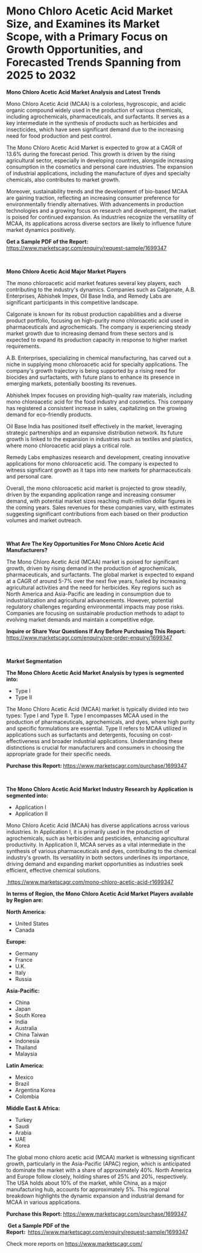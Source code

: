 <p><h1>Mono Chloro Acetic Acid Market Size, and Examines its Market Scope, with a Primary Focus on Growth Opportunities, and Forecasted Trends Spanning from 2025 to 2032</h1></p><p><strong>Mono Chloro Acetic Acid Market Analysis and Latest Trends</strong></p>
<p><p>Mono Chloro Acetic Acid (MCAA) is a colorless, hygroscopic, and acidic organic compound widely used in the production of various chemicals, including agrochemicals, pharmaceuticals, and surfactants. It serves as a key intermediate in the synthesis of products such as herbicides and insecticides, which have seen significant demand due to the increasing need for food production and pest control.</p><p>The Mono Chloro Acetic Acid Market is expected to grow at a CAGR of 13.6% during the forecast period. This growth is driven by the rising agricultural sector, especially in developing countries, alongside increasing consumption in the cosmetics and personal care industries. The expansion of industrial applications, including the manufacture of dyes and specialty chemicals, also contributes to market growth.</p><p>Moreover, sustainability trends and the development of bio-based MCAA are gaining traction, reflecting an increasing consumer preference for environmentally friendly alternatives. With advancements in production technologies and a growing focus on research and development, the market is poised for continued expansion. As industries recognize the versatility of MCAA, its applications across diverse sectors are likely to influence future market dynamics positively.</p></p>
<p><strong>Get a Sample PDF of the Report:&nbsp;</strong> <a href="https://www.marketscagr.com/enquiry/request-sample/1699347?utm_campaign=1869&utm_medium=2&utm_source=Github&utm_content=ia&utm_term=09012025&utm_id=mono-chloro-acetic-acid">https://www.marketscagr.com/enquiry/request-sample/1699347</a></p>
<p>&nbsp;</p>
<p><strong>Mono Chloro Acetic Acid Major Market Players</strong></p>
<p><p>The mono chloroacetic acid market features several key players, each contributing to the industry's dynamics. Companies such as Calgonate, A.B. Enterprises, Abhishek Impex, Oil Base India, and Remedy Labs are significant participants in this competitive landscape.</p><p>Calgonate is known for its robust production capabilities and a diverse product portfolio, focusing on high-purity mono chloroacetic acid used in pharmaceuticals and agrochemicals. The company is experiencing steady market growth due to increasing demand from these sectors and is expected to expand its production capacity in response to higher market requirements.</p><p>A.B. Enterprises, specializing in chemical manufacturing, has carved out a niche in supplying mono chloroacetic acid for specialty applications. The company's growth trajectory is being supported by a rising need for biocides and surfactants, with future plans to enhance its presence in emerging markets, potentially boosting its revenues.</p><p>Abhishek Impex focuses on providing high-quality raw materials, including mono chloroacetic acid for the food industry and cosmetics. This company has registered a consistent increase in sales, capitalizing on the growing demand for eco-friendly products.</p><p>Oil Base India has positioned itself effectively in the market, leveraging strategic partnerships and an expansive distribution network. Its future growth is linked to the expansion in industries such as textiles and plastics, where mono chloroacetic acid plays a critical role. </p><p>Remedy Labs emphasizes research and development, creating innovative applications for mono chloroacetic acid. The company is expected to witness significant growth as it taps into new markets for pharmaceuticals and personal care.</p><p>Overall, the mono chloroacetic acid market is projected to grow steadily, driven by the expanding application range and increasing consumer demand, with potential market sizes reaching multi-million dollar figures in the coming years. Sales revenues for these companies vary, with estimates suggesting significant contributions from each based on their production volumes and market outreach.</p></p>
<p>&nbsp;</p>
<p><strong>What Are The Key Opportunities For Mono Chloro Acetic Acid Manufacturers?</strong></p>
<p><p>The Mono Chloro Acetic Acid (MCAA) market is poised for significant growth, driven by rising demand in the production of agrochemicals, pharmaceuticals, and surfactants. The global market is expected to expand at a CAGR of around 5-7% over the next five years, fueled by increasing agricultural activities and the need for herbicides. Key regions such as North America and Asia-Pacific are leading in consumption due to industrialization and agricultural advancements. However, potential regulatory challenges regarding environmental impacts may pose risks. Companies are focusing on sustainable production methods to adapt to evolving market demands and maintain a competitive edge.</p></p>
<p><strong>Inquire or Share Your Questions If Any Before Purchasing This Report:</strong> <a href="https://www.marketscagr.com/enquiry/pre-order-enquiry/1699347?utm_campaign=1869&utm_medium=2&utm_source=Github&utm_content=ia&utm_term=09012025&utm_id=mono-chloro-acetic-acid">https://www.marketscagr.com/enquiry/pre-order-enquiry/1699347</a></p>
<p>&nbsp;</p>
<p><strong>Market Segmentation</strong></p>
<p><strong>The Mono Chloro Acetic Acid Market Analysis by types is segmented into:</strong></p>
<p><ul><li>Type I</li><li>Type II</li></ul></p>
<p><p>The Mono Chloro Acetic Acid (MCAA) market is typically divided into two types: Type I and Type II. Type I encompasses MCAA used in the production of pharmaceuticals, agrochemicals, and dyes, where high purity and specific formulations are essential. Type II refers to MCAA utilized in applications such as surfactants and detergents, focusing on cost-effectiveness and broader industrial applications. Understanding these distinctions is crucial for manufacturers and consumers in choosing the appropriate grade for their specific needs.</p></p>
<p><strong>Purchase this Report:&nbsp;</strong><a href="https://www.marketscagr.com/purchase/1699347?utm_campaign=1869&utm_medium=2&utm_source=Github&utm_content=ia&utm_term=09012025&utm_id=mono-chloro-acetic-acid">https://www.marketscagr.com/purchase/1699347</a></p>
<p>&nbsp;</p>
<p><strong>The Mono Chloro Acetic Acid Market Industry Research by Application is segmented into:</strong></p>
<p><ul><li>Application I</li><li>Application II</li></ul></p>
<p><p>Mono Chloro Acetic Acid (MCAA) has diverse applications across various industries. In Application I, it is primarily used in the production of agrochemicals, such as herbicides and pesticides, enhancing agricultural productivity. In Application II, MCAA serves as a vital intermediate in the synthesis of various pharmaceuticals and dyes, contributing to the chemical industry's growth. Its versatility in both sectors underlines its importance, driving demand and expanding market opportunities as industries seek efficient, effective chemical solutions.</p></p>
<p><a href="https://www.marketscagr.com/mono-chloro-acetic-acid-r1699347?utm_campaign=1869&utm_medium=2&utm_source=Github&utm_content=ia&utm_term=09012025&utm_id=mono-chloro-acetic-acid">&nbsp;https://www.marketscagr.com/mono-chloro-acetic-acid-r1699347</a></p>
<p><strong>In terms of Region, the Mono Chloro Acetic Acid Market Players available by Region are:</strong></p>
<p>
    <p> <strong> North America: </strong>
        <ul>
            <li>United States</li>
            <li>Canada</li>
        </ul>
        </p> 
    <p> <strong> Europe: </strong>
        <ul>
            <li>Germany</li>
            <li>France</li>
            <li>U.K.</li>
            <li>Italy</li>
            <li>Russia</li>
        </ul>
        </p> 
    <p> <strong> Asia-Pacific: </strong>
        <ul>
            <li>China</li>
            <li>Japan</li>
            <li>South Korea</li>
            <li>India</li>
            <li>Australia</li>
            <li>China Taiwan</li>
            <li>Indonesia</li>
            <li>Thailand</li>
            <li>Malaysia</li>
        </ul>
        </p> 
    <p> <strong> Latin America: </strong>
        <ul>
            <li>Mexico</li>
            <li>Brazil</li>
            <li>Argentina Korea</li>
            <li>Colombia</li>
        </ul>
        </p> 
    <p> <strong> Middle East & Africa: </strong>
        <ul>
            <li>Turkey</li>
            <li>Saudi</li>
            <li>Arabia</li>
            <li>UAE</li>
            <li>Korea</li>
        </ul>
    </p>
    </p>
<p><p>The global mono chloro acetic acid (MCAA) market is witnessing significant growth, particularly in the Asia-Pacific (APAC) region, which is anticipated to dominate the market with a share of approximately 40%. North America and Europe follow closely, holding shares of 25% and 20%, respectively. The USA holds about 10% of the market, while China, as a major manufacturing hub, accounts for approximately 5%. This regional breakdown highlights the dynamic expansion and industrial demand for MCAA in various applications.</p></p>
<p><strong>Purchase this Report: </strong><a href="https://www.marketscagr.com/purchase/1699347?utm_campaign=1869&utm_medium=2&utm_source=Github&utm_content=ia&utm_term=09012025&utm_id=mono-chloro-acetic-acid">https://www.marketscagr.com/purchase/1699347</a></p>
<p>&nbsp;<strong>Get a Sample PDF of the Report:&nbsp;&nbsp;</strong><a href="https://www.marketscagr.com/enquiry/request-sample/1699347?utm_campaign=1869&utm_medium=2&utm_source=Github&utm_content=ia&utm_term=09012025&utm_id=mono-chloro-acetic-acid">https://www.marketscagr.com/enquiry/request-sample/1699347</a></p>
<p><strong></strong></p>
<p>Check more reports on <a href="https://www.marketscagr.com/?utm_campaign=1869&utm_medium=2&utm_source=Github&utm_content=ia&utm_term=09012025&utm_id=mono-chloro-acetic-acid">https://www.marketscagr.com/</a></p>